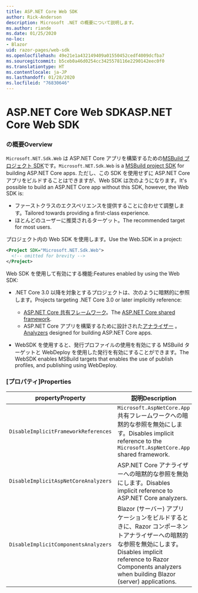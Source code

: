```yaml
---
title: ASP.NET Core Web SDK
author: Rick-Anderson
description: Microsoft .NET の概要について説明します。
ms.author: riande
ms.date: 01/25/2020
no-loc:
- Blazor
uid: razor-pages/web-sdk
ms.openlocfilehash: 49e21e1a432149409a01550452cedf4009dcfba7
ms.sourcegitcommit: b5ceb0a46d0254cc3425578116e2290142eec0f0
ms.translationtype: HT
ms.contentlocale: ja-JP
ms.lasthandoff: 01/28/2020
ms.locfileid: "76830646"
---
```

# <a name="aspnet-core-web-sdk"></a><span data-ttu-id="36969-103">ASP.NET Core Web SDK</span><span class="sxs-lookup"><span data-stu-id="36969-103">ASP.NET Core Web SDK</span></span>

### <a name="overview"></a><span data-ttu-id="36969-104">の概要</span><span class="sxs-lookup"><span data-stu-id="36969-104">Overview</span></span>

<span data-ttu-id="36969-105">`Microsoft.NET.Sdk.Web` は ASP.NET Core アプリを構築するための[MSBuild プロジェクト SDK](https://docs.microsoft.com/visualstudio/msbuild/how-to-use-project-sdk)です。</span><span class="sxs-lookup"><span data-stu-id="36969-105">`Microsoft.NET.Sdk.Web` is a [MSBuild project SDK](https://docs.microsoft.com/visualstudio/msbuild/how-to-use-project-sdk) for building ASP.NET Core apps.</span></span> <span data-ttu-id="36969-106">ただし、この SDK を使用せずに ASP.NET Core アプリをビルドすることはできますが、Web SDK は次のようになります。</span><span class="sxs-lookup"><span data-stu-id="36969-106">It's possible to build an ASP.NET Core app without this SDK, however, the Web SDK is:</span></span>

* <span data-ttu-id="36969-107">ファーストクラスのエクスペリエンスを提供することに合わせて調整します。</span><span class="sxs-lookup"><span data-stu-id="36969-107">Tailored towards providing a first-class experience.</span></span>
* <span data-ttu-id="36969-108">ほとんどのユーザーに推奨されるターゲット。</span><span class="sxs-lookup"><span data-stu-id="36969-108">The recommended target for most users.</span></span>

<span data-ttu-id="36969-109">プロジェクト内の Web SDK を使用します。</span><span class="sxs-lookup"><span data-stu-id="36969-109">Use the Web.SDK in a project:</span></span>

  ```xml
  <Project SDK="Microsoft.NET.Sdk.Web">
    <!-- omitted for brevity -->
  </Project>
  ```

<span data-ttu-id="36969-110">Web SDK を使用して有効にする機能:</span><span class="sxs-lookup"><span data-stu-id="36969-110">Features enabled by using the Web SDK:</span></span>

* <span data-ttu-id="36969-111">.NET Core 3.0 以降を対象とするプロジェクトは、次のように暗黙的に参照します。</span><span class="sxs-lookup"><span data-stu-id="36969-111">Projects targeting .NET Core 3.0 or later implicitly reference:</span></span>

  * <span data-ttu-id="36969-112">[ASP.NET Core 共有フレームワーク](xref:fundamentals/metapackage-app)。</span><span class="sxs-lookup"><span data-stu-id="36969-112">The [ASP.NET Core shared framework](xref:fundamentals/metapackage-app).</span></span>
  * <span data-ttu-id="36969-113">ASP.NET Core アプリを構築するために設計された[アナライザー](/visualstudio/extensibility/getting-started-with-roslyn-analyzers) 。</span><span class="sxs-lookup"><span data-stu-id="36969-113">[Analyzers](/visualstudio/extensibility/getting-started-with-roslyn-analyzers) designed for building ASP.NET Core apps.</span></span>
* <span data-ttu-id="36969-114">WebSDK を使用すると、発行プロファイルの使用を有効にする MSBuild ターゲットと WebDeploy を使用した発行を有効にすることができます。</span><span class="sxs-lookup"><span data-stu-id="36969-114">The WebSDK enables MSBuild targets that enables the use of publish profiles, and publishing using WebDeploy.</span></span>

### <a name="properties"></a><span data-ttu-id="36969-115">[プロパティ]</span><span class="sxs-lookup"><span data-stu-id="36969-115">Properties</span></span>

| <span data-ttu-id="36969-116">property</span><span class="sxs-lookup"><span data-stu-id="36969-116">Property</span></span> | <span data-ttu-id="36969-117">説明</span><span class="sxs-lookup"><span data-stu-id="36969-117">Description</span></span> |
| -------- | ----------- |
| `DisableImplicitFrameworkReferences` | <span data-ttu-id="36969-118">`Microsoft.AspNetCore.App` 共有フレームワークへの暗黙的な参照を無効にします。</span><span class="sxs-lookup"><span data-stu-id="36969-118">Disables implicit reference to the `Microsoft.AspNetCore.App` shared framework.</span></span> |
| `DisableImplicitAspNetCoreAnalyzers` | <span data-ttu-id="36969-119">ASP.NET Core アナライザーへの暗黙的な参照を無効にします。</span><span class="sxs-lookup"><span data-stu-id="36969-119">Disables implicit reference to ASP.NET Core analyzers.</span></span> |
| `DisableImplicitComponentsAnalyzers` | <span data-ttu-id="36969-120">Blazor (サーバー) アプリケーションをビルドするときに、Razor コンポーネントアナライザーへの暗黙的な参照を無効にします。</span><span class="sxs-lookup"><span data-stu-id="36969-120">Disables implicit reference to Razor Components analyzers when building Blazor (server) applications.</span></span> |
